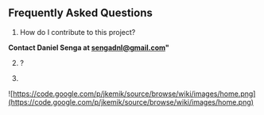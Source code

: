 ## Frequently Asked Questions ##

1. How do I contribute to this project?

**Contact Daniel Senga at sengadnl@gmail.com"**

2. ?

3.

![https://code.google.com/p/jkemik/source/browse/wiki/images/home.png](https://code.google.com/p/jkemik/source/browse/wiki/images/home.png)